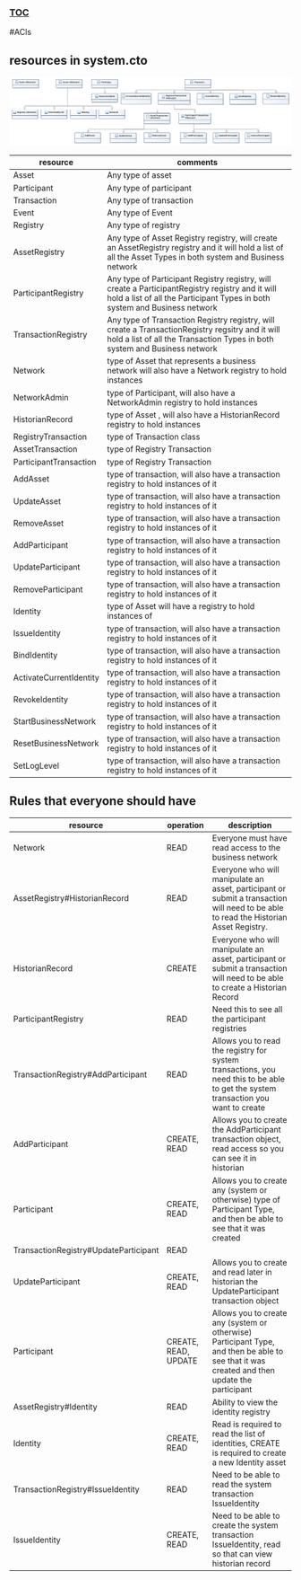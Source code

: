 ### [TOC](./TOC.md)


#ACls

## resources in system.cto

![Diagram](./hierarchy.png)

| resource | comments |
| -------- | -------- |
| Asset | Any type of asset|
| Participant | Any type of participant|
| Transaction | Any type of transaction|
| Event | Any type of Event |
| Registry | Any type of registry |
| AssetRegistry | Any type of Asset Registry registry, will create an AssetRegistry registry and it will hold a list of all the Asset Types in both system and Business network|
| ParticipantRegistry | Any type of Participant Registry registry, will create a ParticipantRegistry registry and it will hold a list of all the Participant Types in both system and Business network|
| TransactionRegistry | Any type of Transaction Registry registry, will create a TransactionRegistry regsitry and it will hold a list of all the Transaction Types in both system and Business network|
| Network | type of Asset that represents a business network will also have a Network registry to hold instances |
| NetworkAdmin | type of Participant, will also have a NetworkAdmin registry to hold instances|
| HistorianRecord | type of Asset , will also have a HistorianRecord registry to hold instances|
| RegistryTransaction | type of Transaction class |
| AssetTransaction | type of Registry Transaction |
| ParticipantTransaction | type of Registry Transaction |
| AddAsset | type of transaction, will also have a transaction registry to hold instances of it |
| UpdateAsset | type of transaction, will also have a transaction registry to hold instances of it |
| RemoveAsset | type of transaction, will also have a transaction registry to hold instances of it |
| AddParticipant | type of transaction, will also have a transaction registry to hold instances of it |
| UpdateParticipant | type of transaction, will also have a transaction registry to hold instances of it |
| RemoveParticipant | type of transaction, will also have a transaction registry to hold instances of it |
| Identity | type of Asset will have a registry to hold instances of |
| IssueIdentity | type of transaction, will also have a transaction registry to hold instances of it |
| BindIdentity | type of transaction, will also have a transaction registry to hold instances of it |
| ActivateCurrentIdentity | type of transaction, will also have a transaction registry to hold instances of it |
| RevokeIdentity | type of transaction, will also have a transaction registry to hold instances of it |
| StartBusinessNetwork | type of transaction, will also have a transaction registry to hold instances of it |
| ResetBusinessNetwork | type of transaction, will also have a transaction registry to hold instances of it |
| SetLogLevel | type of transaction, will also have a transaction registry to hold instances of it |


## Rules that everyone should have


| resource | operation | description        |
| -------- | --------- | ------------       |
| Network | READ | Everyone must have read access to the business network |
| AssetRegistry#HistorianRecord | READ | Everyone who will manipulate an asset, participant or submit a transaction will need to be able to read the Historian Asset Registry. |
| HistorianRecord | CREATE | Everyone who will manipulate an asset, participant or submit a transaction will need to be able to create a Historian Record |
| ParticipantRegistry | READ | Need this to see all the participant registries |
| TransactionRegistry#AddParticipant | READ | Allows you to read the registry for system transactions, you need this to be able to get the system transaction you want to create |
| AddParticipant | CREATE, READ | Allows you to create the AddParticipant transaction object, read access so you can see it in historian |
| Participant | CREATE, READ | Allows you to create any (system or otherwise) type of Participant Type, and then be able to see that it was created |
| TransactionRegistry#UpdateParticipant | READ | |
| UpdateParticipant | CREATE, READ | Allows you to create and read later in historian the UpdateParticipant transaction object |
| Participant | CREATE, READ, UPDATE | Allows you to create any (system or otherwise) Participant Type, and then be able to see that it was created and then update the participant |
| AssetRegistry#Identity | READ | Ability to view the identity registry |
| Identity | CREATE, READ | Read is required to read the list of identities, CREATE is required to create a new Identity asset |
| TransactionRegistry#IssueIdentity | READ | Need to be able to read the system transaction IssueIdentity |
| IssueIdentity | CREATE, READ | Need to be able to create the system transaction IssueIdentity, read so that can view historian record |




